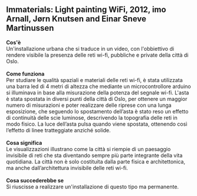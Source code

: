 ## Immaterials: Light painting WiFi, 2012, imo Arnall, Jørn Knutsen and Einar Sneve Martinussen   
**Cos'è**<br/>
Un'installazione urbana che si traduce in un video, con l'obbiettivo di rendere visibile la presenza delle reti wi-fi, pubbliche e private della città di Oslo.  
<br/>**Come funziona** <br/>
Per studiare le qualità spaziali e materiali delle reti wi-fi, è stata utilizzata una barra led di 4 metri di altezza che mediante un microcontrollore arduino si illuminava in base alla misurazione della potenza del segnale wi-fi. L'asta è stata spostata in diversi punti della città di Oslo, per ottenere un maggior numero di misurazioni e poter realizzare delle riprese con una lunga esposizione, che seguendo lo spostamento dell’asta è stato reso un effetto di continuità delle scie luminose, descrivendo la topografia delle reti in modo fisico. La luce dell’asta pulsa quando viene spostata, ottenendo così l’effetto di linee tratteggiate anziché solide. 
<br/><br/>**Cosa significa**<br/>
Le visualizzazioni illustrano come la città si riempie di un paesaggio invisibile di reti che sta diventando sempre più parte integrante della vita quotidiana. La città non è solo costituita dalla parte fisica e architettonica, ma anche dall’architettura invisibile delle reti wi-fi.
<br/><br/>**Cosa succederebbe se**<br/>
Si riuscisse a realizzare un'installazione di questo tipo ma permanente.

